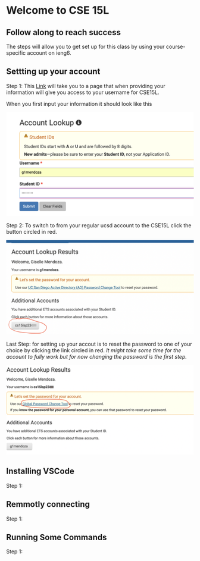 # Welcome to CSE 15L  
## Follow along to reach success
The steps will allow you to get set up for this class by using your course-specific account on ieng6.

## Settting up your account
Step 1: This [Link](https://sdacs.ucsd.edu/~icc/index.php) will take you to a page that when providing your information will give you access to your username for CSE15L. 

When you first input your information it should look like this



![Image](https://github.com/g1mendoza/cse15l-lab-reports/blob/078261bc2bf7f5fb763623a4ce51b4835884637e/Screen%20Shot%202023-04-10%20at%204.30.05%20PM.png)



Step 2: To switch to from your regular ucsd account to the CSE15L click the button circled in red.


![Image](https://github.com/g1mendoza/cse15l-lab-reports/blob/e219dc86381ed770152623a99e7c03e900190f33/Screen%20Shot%202023-04-10%20at%204.30.37%20PM.png)



Last Step: for setting up your accout is to reset the password to one of your choice by clicking the link circled in red. *It might take some time for the account to fully work but for now changing the password is the first step.*


![Image](https://github.com/g1mendoza/cse15l-lab-reports/blob/292897de4dacaf0c4b970e930b03ede456c651a7/Screen%20Shot%202023-04-10%20at%204.30.53%20PM.png)




## Installing VSCode
Step 1: 


## Remmotly connecting
Step 1:


## Running Some Commands
Step 1:
